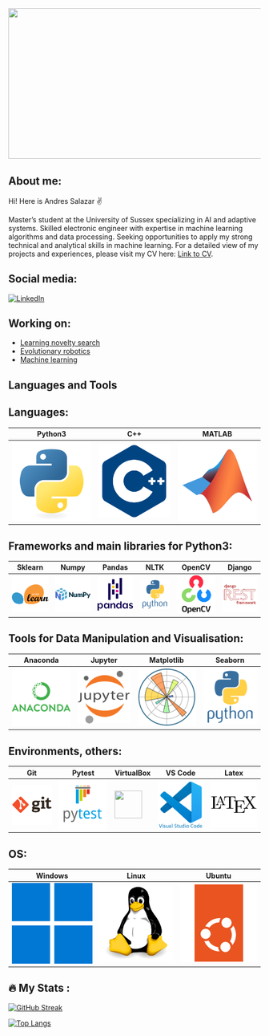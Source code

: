 <div align="center">
  <img src="https://media2.giphy.com/media/v1.Y2lkPTc5MGI3NjExN2d0dmgyemI2cGFsb3dnbHBpMWk4Mmx6bHpmOThpdHFkMG42ZnJvYSZlcD12MV9pbnRlcm5hbF9naWZfYnlfaWQmY3Q9Zw/QDjpIL6oNCVZ4qzGs7/giphy.webp" width="600" height="300"/>
</div>

## About me:

Hi! Here is Andres Salazar ✌️

Master’s student at the University of Sussex specializing in AI and adaptive systems. Skilled electronic engineer with expertise in machine learning algorithms and data processing. Seeking opportunities to apply my strong technical and analytical skills in machine learning. For a detailed view of my projects and experiences, please visit my CV here: [Link to CV]([https://github.com/AndresSalazarAlturo/Neuroevolution-for-autonomous-robot-navigation-with-novelty-search-in-webots](https://github.com/AndresSalazarAlturo/Andres_Salazar_CV/blob/main/CV_Andres_Salazar.pdf)).

## Social media:

[![LinkedIn](https://img.shields.io/badge/LinkedIn-0077B5?style=for-the-badge&logo=linkedin&logoColor=white)](https://www.linkedin.com/in/andres-salazar-alturo/)

## Working on:

- [Learning novelty search](https://github.com/AndresSalazarAlturo/Neuroevolution-for-autonomous-robot-navigation-with-novelty-search-in-webots)
- [Evolutionary robotics](https://github.com/AndresSalazarAlturo/Evolutionary-optimization-of-neural-networks-for-autonomous-robot-navigation-in-webots-simulation)
- [Machine learning](https://github.com/AndresSalazarAlturo/Crops-export-value-products-prediction-using-a-MLP)

## Languages and Tools

## Languages:

| Python3 | C++ | MATLAB |
|---------|-----|--------|
| ![Python3](https://github.com/devicons/devicon/blob/master/icons/python/python-original.svg) | ![C++](https://github.com/devicons/devicon/blob/master/icons/cplusplus/cplusplus-plain.svg) | ![MATLAB](https://github.com/devicons/devicon/blob/master/icons/matlab/matlab-original.svg) |

## Frameworks and main libraries for Python3:

| Sklearn | Numpy | Pandas | NLTK | OpenCV | Django |
|---------|-------|--------|------|--------|--------|
| ![Sklearn](https://github.com/devicons/devicon/blob/master/icons/scikitlearn/scikitlearn-original.svg) | ![Numpy](https://github.com/devicons/devicon/blob/master/icons/numpy/numpy-original-wordmark.svg) | ![Pandas](https://github.com/devicons/devicon/blob/master/icons/pandas/pandas-original-wordmark.svg) | ![NLTK](https://github.com/devicons/devicon/blob/master/icons/python/python-original-wordmark.svg) | ![OpenCV](https://github.com/devicons/devicon/blob/master/icons/opencv/opencv-original-wordmark.svg) | ![Django](https://github.com/devicons/devicon/blob/master/icons/djangorest/djangorest-line-wordmark.svg)

## Tools for Data Manipulation and Visualisation:

| Anaconda | Jupyter | Matplotlib | Seaborn |
|----------|---------|------------|---------|
| ![Sklearn](https://github.com/devicons/devicon/blob/master/icons/anaconda/anaconda-original-wordmark.svg) | ![Jupyter](https://github.com/devicons/devicon/blob/master/icons/jupyter/jupyter-original-wordmark.svg) | ![Matplotlib](https://github.com/devicons/devicon/blob/master/icons/matplotlib/matplotlib-original.svg) | ![Seaborn](https://github.com/devicons/devicon/blob/master/icons/python/python-original-wordmark.svg) |

## Environments, others:

| Git | Pytest | VirtualBox | VS Code | Latex |
|-----|--------|------------|---------|-------|
| ![Git](https://github.com/devicons/devicon/blob/master/icons/git/git-original-wordmark.svg) | ![Pytest](https://github.com/devicons/devicon/blob/master/icons/pytest/pytest-original-wordmark.svg) | <img src="https://camo.githubusercontent.com/d152061e1371a762bf45b303e9319845858d37c095a64850e804a05bdd3d9020/68747470733a2f2f62616e6e6572322e636c65616e706e672e636f6d2f32303139303530312f7876742f6b697373706e672d636f6d70757465722d69636f6e732d7669727475616c626f782d706f727461626c652d6e6574776f726b2d677261706869632d7669727475616c626f782d69636f6e2d6f662d6c696e652d7374796c652d617661696c61626c652d696e2d7376672d35636361323437663733663965332e363131323732313131353536373531343837343735312e6a7067" width="55" height="55"> | ![VS Code](https://github.com/devicons/devicon/blob/master/icons/vscode/vscode-original-wordmark.svg) |![Latex](https://github.com/devicons/devicon/blob/master/icons/latex/latex-original.svg)

## OS:

| Windows | Linux | Ubuntu |
|---------|-------|--------|
| ![Windows](https://github.com/devicons/devicon/blob/master/icons/windows11/windows11-original.svg) | ![Linux](https://github.com/devicons/devicon/blob/master/icons/linux/linux-original.svg) | ![Ubuntu](https://github.com/devicons/devicon/blob/master/icons/ubuntu/ubuntu-original.svg)

## :fire: My Stats :

[![GitHub Streak](https://streak-stats.demolab.com/?user=AndresSalazarAlturo&theme=highcontrast)](https://git.io/streak-stats)

[![Top Langs](https://github-readme-stats.vercel.app/api/top-langs/?username=AndresSalazarAlturo&layout=compact&theme=vision-friendly-dark)](https://github.com/anuraghazra/github-readme-stats)
